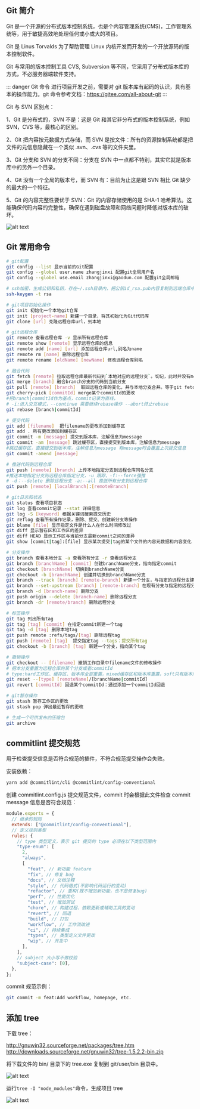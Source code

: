 ## Git 简介

Git 是一个开源的分布式版本控制系统，也是个内容管理系统(CMS)，工作管理系统等，用于敏捷高效地处理任何或小或大的项目。

Git 是 Linus Torvalds 为了帮助管理 Linux 内核开发而开发的一个开放源码的版本控制软件。

Git 与常用的版本控制工具 CVS, Subversion 等不同，它采用了分布式版本库的方式，不必服务器端软件支持。

::: danger Git 命令
进行项目开发之前，需要对 git 版本库有起码的认识，具有基本的操作能力。git 命令参考文档：https://gitee.com/all-about-git
:::

Git 与 SVN 区别点：

1、Git 是分布式的，SVN 不是：这是 Git 和其它非分布式的版本控制系统，例如 SVN，CVS 等，最核心的区别。

2、Git 把内容按元数据方式存储，而 SVN 是按文件：所有的资源控制系统都是把文件的元信息隐藏在一个类似 .svn、.cvs 等的文件夹里。

3、Git 分支和 SVN 的分支不同：分支在 SVN 中一点都不特别，其实它就是版本库中的另外一个目录。

4、Git 没有一个全局的版本号，而 SVN 有：目前为止这是跟 SVN 相比 Git 缺少的最大的一个特征。

5、Git 的内容完整性要优于 SVN：Git 的内容存储使用的是 SHA-1 哈希算法。这能确保代码内容的完整性，确保在遇到磁盘故障和网络问题时降低对版本库的破坏。

![alt text](image.png)

## Git 常用命令

```bash
# git配置
git config --list 显示当前的Git配置
git config --globel user.name zhangjinxi 配置git全局用户名
git config --globel use.email zhangjinxi@gaodun.com 配置git全局邮箱

# ssh加密，生成公钥和私钥，存在~/.ssh目录内，把公钥id_rsa.pub内容复制到远端仓库中
ssh-keygen -t rsa

# git项目初始化操作
git init 初始化一个本地git仓库
git init [project-name] 新建一个目录，将其初始化为Git代码库
git clone [url] 克隆远程仓库url，到本地

# git远程仓库
git remote 查看远程仓库 -v 显示所有远程仓库
git remote show [remote] 显示远程仓库的信息
git remote add [name] [url] 添加远程仓库url,别名为name
git remote rm [name] 删除远程仓库
git remote rename [oldName] [newName] 修改远程仓库别名

# 融合代码
git fetch [remote] 拉取远程仓库最新代码到`本地对应的远程分支`。切记，此时并没有merge到当前分支
git merge [branch] 融合branch分支的代码到当前分支
git pull [remote] [branch]  取回远程仓库的变化，并与本地分支合并。等于git fetch + git merge
git cherry-pick [commitId] merge某个commitId的更改
#把branch|commitId作为基点，commit记录为直线，
# -i:进入交互模式，--continue 需要继续rebase操作 --abort终止rebase
git rebase [branch|commitId]

# 提交代码
git add [filename]  把filename的更改添加到缓存区
git add . 所有更改添加到缓存区
git commit -m [message] 提交到版本库，注解信息为message
git commit -am [message] 跳过缓存区，直接提交到版本库，注解信息为message
#跳过缓存区，直接提交到版本库，注解信息为message 有message时会覆盖上次提交信息
git commit -amend [message]

# 推送代码到远程仓库
git push [remote] [branch] 上传本地指定分支到远程仓库同名分支
#推送本地指定分支到远程仓库指定分支，-u 跟踪，-f:--force强推
# -d：--delete 删除远程分支 -a:--all 推送所有分支到远程仓库
git push [remote] [localBranch]:[remoteBranch]

# git日志和状态
git status 查看项目状态
git log 查看commit记录 --stat 详细信息
git log -S [keyword] 根据关键词搜索提交历史
git reflog 查看所有操作记录，删除、提交、创建新分支等操作
git blame [file] 显示指定文件是什么人在什么时间修改过
git diff 显示暂存区和工作区的差异
git diff HEAD 显示工作区与当前分支最新commit之间的差异
git show [commit|tag]:[file] 显示某次提交|tag的某个文件的内容元数据和内容变化

# 分支操作
git branch 查看本地分支 -a 查看所有分支 -r 查看远程分支
git branch [branchName] [commit] 创建branchName分支，指向指定commit
git checkout [branchName] 切换到branchName分支
git checkout -b [branchName] 创建并切换到branchName分支
git branch --track [branch] [remote-branch] 新建一个分支，与指定的远程分支建立追踪关系
git branch --set-upstream [branch] [remote-branch] 在现有分支与指定的远程分支之间建立追踪关系
git branch -d [branch-name] 删除分支
git push origin --delete [branch-name] 删除远程分支
git branch -dr [remote/branch] 删除远程分支

# 标签操作
git tag 列出所有tag
git tag [tag] [commit] 在指定commit新建一个tag
git tag -d [tag] 删除本地tag
git push remote :refs/tags/[tag] 删除远程tag
git push [remote] [tag]  提交指定tag --tags：提交所有tag
git checkout -b [branch] [tag] 新建一个分支，指向某个tag

# 撤销操作
git checkout -- [filename] 撤销工作目录中filename文件的修改操作
# 把本分支重置为远程仓库的某个分支或者commitId
# type:hard工作区、缓存区、版本库全部重置，mixed缓存区和版本库重置，soft只有版本库重置
git reset --[type] [remoteName]/[branchName|commitId]
git revert [commitId] 回退某个commitId：通过添加一个commitId回退

# git暂存操作
git stash 暂存工作区的更改
git stash pop 弹出最近暂存的更改

# 生成一个可供发布的压缩包
git archive
```

## commitlint 提交规范

用于检查提交信息是否符合规范的插件，不符合规范提交操作会失败。

安装依赖：

```bash
yarn add @commitlint/cli @commitlint/config-conventional
```

创建 commitlint.config.js 提交规范文件，commit 时会根据此文件检查 commit message 信息是否符合规范：

```js
module.exports = {
  // 继承的规则
  extends: ["@commitlint/config-conventional"],
  // 定义规则类型
  rules: {
    // type 类型定义，表示 git 提交的 type 必须在以下类型范围内
    "type-enum": [
      2,
      "always",
      [
        "feat", // 新功能 feature
        "fix", // 修复 bug
        "docs", // 文档注释
        "style", // 代码格式(不影响代码运行的变动)
        "refactor", // 重构(既不增加新功能，也不是修复bug)
        "perf", // 性能优化
        "test", // 增加测试
        "chore", // 构建过程、依赖更新或辅助工具的变动
        "revert", // 回退
        "build", // 打包
        "workflow", // 工作流改进
        "ci", // 持续集成
        "types", // 类型定义文件更改
        "wip", // 开发中
      ],
    ],
    // subject 大小写不做校验
    "subject-case": [0],
  },
};
```

commit 规范示例：

```bash
git commit -m feat:Add workflow, homepage, etc.
```

## 添加 tree

下载 tree：

http://gnuwin32.sourceforge.net/packages/tree.htm
http://downloads.sourceforge.net/gnuwin32/tree-1.5.2.2-bin.zip

将下载文件的 bin/ 目录下的 tree.exe 复制到 git/user/bin 目录中。

![alt text](image-2.png)

运行`tree -I "node_modules"`命令，生成项目 tree

![alt text](image-3.png)
